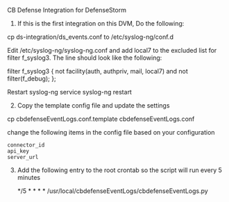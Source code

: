 CB Defense Integration for DefenseStorm

1. If this is the first integration on this DVM, Do the following:

  cp ds-integration/ds_events.conf to /etc/syslog-ng/conf.d

  Edit /etc/syslog-ng/syslog-ng.conf and add local7 to the excluded list for filter f_syslog3.  The line should look like the following:

  filter f_syslog3 { not facility(auth, authpriv, mail, local7) and not filter(f_debug); };

  Restart syslog-ng
    service syslog-ng restart

2. Copy the template config file and update the settings

  cp cbdefenseEventLogs.conf.template cbdefenseEventLogs.conf

  change the following items in the config file based on your configuration

    connector_id
    api_key
    server_url

3. Add the following entry to the root crontab so the script will run every
   5 minutes

   */5 * * * * /usr/local/cbdefenseEventLogs/cbdefenseEventLogs.py

